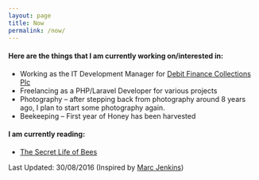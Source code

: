 ```yaml
---
layout: page
title: Now
permalink: /now/
---
```


#### Here are the things that I am currently working on/interested in:

* Working as the IT Development Manager for [Debit Finance Collections Plc](http://www.debitfinance.co.uk)
* Freelancing as a PHP/Laravel Developer for various projects
* Photography – after stepping back from photography around 8 years ago, I plan to start some photography again.
* Beekeeping – First year of Honey has been harvested

#### I am currently reading:

* [The Secret Life of Bees](http://amzn.to/2bxgNKI)

Last Updated: 30/08/2016 (Inspired by [Marc Jenkins](https://marcjenkins.co.uk/))